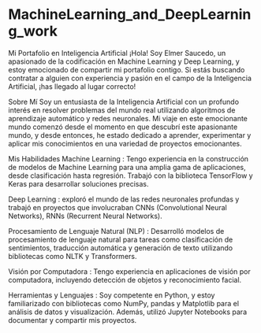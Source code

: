 # MachineLearning_and_DeepLearning_work
Mi Portafolio en Inteligencia Artificial
¡Hola! Soy Elmer Saucedo, un apasionado de la codificación en Machine Learning y Deep Learning, y estoy emocionado de compartir mi portafolio contigo. Si estás buscando contratar a alguien con experiencia y pasión en el campo de la Inteligencia Artificial, ¡has llegado al lugar correcto!

Sobre Mí
Soy un entusiasta de la Inteligencia Artificial con un profundo interés en resolver problemas del mundo real utilizando algoritmos de aprendizaje automático y redes neuronales. Mi viaje en este emocionante mundo comenzó desde el momento en que descubrí este apasionante mundo, y desde entonces, he estado dedicado a aprender, experimentar y aplicar mis conocimientos en una variedad de proyectos emocionantes.

Mis Habilidades
Machine Learning : Tengo experiencia en la construcción de modelos de Machine Learning para una amplia gama de aplicaciones, desde clasificación hasta regresión. Trabajó con la biblioteca TensorFlow y Keras para desarrollar soluciones precisas.

Deep Learning : exploró el mundo de las redes neuronales profundas y trabajó en proyectos que involucraban CNNs (Convolutional Neural Networks), RNNs (Recurrent Neural Networks).

Procesamiento de Lenguaje Natural (NLP) : Desarrolló modelos de procesamiento de lenguaje natural para tareas como clasificación de sentimientos, traducción automática y generación de texto utilizando bibliotecas como NLTK y Transformers.

Visión por Computadora : Tengo experiencia en aplicaciones de visión por computadora, incluyendo detección de objetos y reconocimiento facial.

Herramientas y Lenguajes : Soy competente en Python, y estoy familiarizado con bibliotecas como NumPy, pandas y Matplotlib para el análisis de datos y visualización. Además, utilizó Jupyter Notebooks para documentar y compartir mis proyectos.


